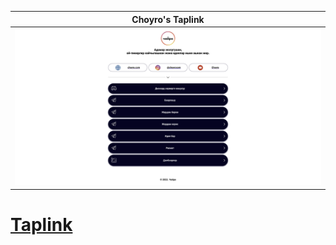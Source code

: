 |      Choyro's Taplink      |
|:--------------------------:|
|![](./assets/img/choyro.png)|

# [Taplink](https://ukmoldogazy.github.io/choyro-taplink/ "Taplink")
